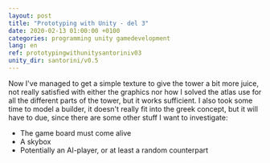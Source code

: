 ```yaml
---
layout: post
title: "Prototyping with Unity - del 3"
date: 2020-02-13 01:00:00 +0100
categories: programming unity gamedevelopment
lang: en
ref: prototypingwithunitysantoriniv03
unity_dir: santorini/v0.5
---
```

Now I've managed to get a simple texture to give the tower a bit more juice, not really satisfied with either the graphics nor how I solved the atlas use for all the different parts of the tower, but it works sufficient. I also took some time to model a builder, it doesn't really fit into the greek concept, but it will have to due, since there are some other stuff I want to investigate:

+ The game board must come alive
+ A skybox
+ Potentially an AI-player, or at least a random counterpart
